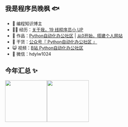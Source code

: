 ## 我是程序员晚枫 🐟

- 🐧 编程知识博主
- 👨‍💻 经历：<a href="https://mp.weixin.qq.com/mp/appmsgalbum?__biz=MzkyMzIwOTgzMA==&action=getalbum&album_id=1861970403066249218&scene=173&from_msgid=2247484417&from_itemidx=1&count=3&nolastread=1#wechat_redirect" target="_blank">关于我，19 线程序员小 UP</a>
- 🏡 作品：<a href="https://mp.weixin.qq.com/mp/appmsgalbum?__biz=MzI2Nzg5MjgyNg==&action=getalbum&album_id=1771876183576543246&scene=173&from_msgid=2247489073&from_itemidx=1&count=3&nolastread=1#wechat_redirect" target="_blank">Python自动化办公社区</a> | <a href="https://mp.weixin.qq.com/mp/appmsgalbum?__biz=Mzg3MDU3OTgxMg==&action=getalbum&album_id=2157699521936457730&scene=173&from_msgid=2247490468&from_itemidx=1&count=3&nolastread=1#wechat_redirect" target="_blank">从0开始，搭建个人网站</a>
- 🌱 干货：<a href="https://mp.weixin.qq.com/mp/appmsgalbum?__biz=MzI2Nzg5MjgyNg==&action=getalbum&album_id=1471181205869035521&scene=173&from_msgid=2247496010&from_itemidx=1&count=3&nolastread=1#wechat_redirect" target="_blank">公众号『 Python自动化办公社区 』</a>
- 😺 视频：<a href="https://space.bilibili.com/259649365" target="_blank">B站 Python自动化办公社区</a>
- 💬 微信：hdylw1024


## 今年汇总 ✨

<img align="" height="137px" src="https://github-readme-stats.vercel.app/api?username=heyWFeng&hide_title=true&hide_border=true&show_icons=true&include_all_commits=true&line_height=21&bg_color=0,EC6C6C,FFD479,FFFC79,73FA79&theme=graywhite&locale=cn" /><img align="" height="137px" src="https://github-readme-stats.vercel.app/api/top-langs/?username=heyWFeng&hide_title=true&hide_border=true&layout=compact&bg_color=0,73FA79,73FDFF,D783FF&theme=graywhite&locale=cn" />
